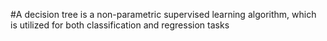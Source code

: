 #A decision tree is a non-parametric supervised learning algorithm, which is utilized for both classification and regression tasks
